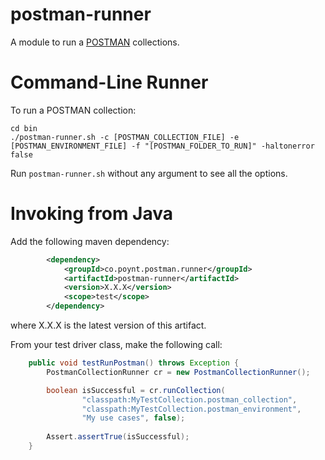 # postman-runner

A module to run a [POSTMAN](https://www.getpostman.com/) collections.

# Command-Line Runner

To run a POSTMAN collection:

```
cd bin
./postman-runner.sh -c [POSTMAN_COLLECTION_FILE] -e [POSTMAN_ENVIRONMENT_FILE] -f "[POSTMAN_FOLDER_TO_RUN]" -haltonerror false
```

Run `postman-runner.sh` without any argument to see all the options.

# Invoking from Java

Add the following maven dependency:

```xml
		<dependency>
			<groupId>co.poynt.postman.runner</groupId>
			<artifactId>postman-runner</artifactId>
			<version>X.X.X</version>
			<scope>test</scope>
		</dependency>
```
where X.X.X is the latest version of this artifact.

From your test driver class, make the following call:

```java
	public void testRunPostman() throws Exception {
		PostmanCollectionRunner cr = new PostmanCollectionRunner();

		boolean isSuccessful = cr.runCollection(
				"classpath:MyTestCollection.postman_collection",
				"classpath:MyTestCollection.postman_environment",
				"My use cases", false);
		
		Assert.assertTrue(isSuccessful);
	}
```
